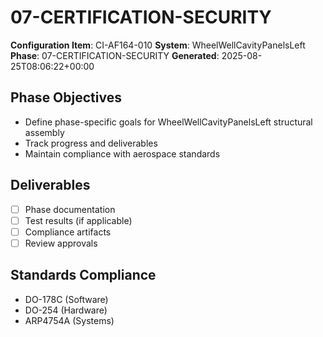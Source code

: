 # 07-CERTIFICATION-SECURITY

**Configuration Item**: CI-AF164-010
**System**: WheelWellCavityPanelsLeft
**Phase**: 07-CERTIFICATION-SECURITY
**Generated**: 2025-08-25T08:06:22+00:00

## Phase Objectives
- Define phase-specific goals for WheelWellCavityPanelsLeft structural assembly
- Track progress and deliverables
- Maintain compliance with aerospace standards

## Deliverables
- [ ] Phase documentation
- [ ] Test results (if applicable)
- [ ] Compliance artifacts
- [ ] Review approvals

## Standards Compliance
- DO-178C (Software)
- DO-254 (Hardware)
- ARP4754A (Systems)

